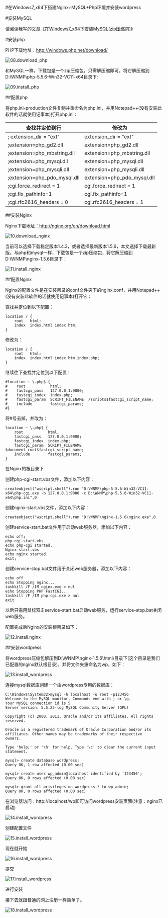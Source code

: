 #在Windows7_x64下搭建Nginx+MySQL+Php环境并安装wordpress

#安装MySQL

请阅读我写的文章[《在Windows7_x64下安装MySQL(zip压缩包)》](在Windows7_x64下安装MySQL-zip压缩包.md)

#安装php

PHP下载地址：http://windows.php.net/download/

![08.download_php](imgs/ins-NMPW-win7-64_08.download_php.png)

和MySQL一样，下载包是一个zip压缩包，只需解压缩即可。将它解压缩到 D:\WNMP\php-5.5.6-Win32-VC11-x64目录下:

![09.install_php](imgs/ins-NMPW-win7-64_09.install_php.png)

##配置php

将php.ini-production文件复制并重命名为php.ini，并用Notepad++(没有安装此软件的话就使用记事本)打开php.ini：

查找并定位到行 | 修改为
------------ | --------
; extension_dir = "ext" | extension_dir = "ext"
;extension=php_gd2.dll | extension=php_gd2.dll
;extension=php_mbstring.dll | extension=php_mbstring.dll
;extension=php_mysql.dll | extension=php_mysql.dll
;extension=php_mysqli.dll | extension=php_mysqli.dll
;extension=php_pdo_mysql.dll | extension=php_pdo_mysql.dll
;cgi.force_redirect = 1 | cgi.force_redirect = 1
;cgi.fix_pathinfo=1 | cgi.fix_pathinfo=1
;cgi.rfc2616_headers = 0 | cgi.rfc2616_headers = 1

##安装Nginx

Nginx下载地址：http://nginx.org/en/download.html

![10.download_nginx](imgs/ins-NMPW-win7-64_10.download_nginx.png)

当前可以选择下载稳定版本1.4.3，或者选择最新版本1.5.6，本文选择下载最新版。与php和mysql一样，下载包是一个zip压缩包，将它解压缩到D:\WNMP\nginx-1.5.6目录下：

![11.install_nginx](imgs/ins-NMPW-win7-64_11.install_nginx.png)

##配置Nginx

Nginx的配置文件是在安装目录的conf文件夹下的nginx.conf，并用Notepad++(没有安装此软件的话就使用记事本)打开它：

查找并定位到以下配置：

```
location / {
    root   html;
    index  index.html index.htm;
}
```

修改为：

```
location / {
    root   html;
    index  index.html index.htm index.php;
}
```

继续往下查找并定位到以下配置：

```
#location ~ \.php$ {
#    root           html;
#    fastcgi_pass   127.0.0.1:9000;
#    fastcgi_index  index.php;
#    fastcgi_param  SCRIPT_FILENAME  /scripts$fastcgi_script_name;
#    include        fastcgi_params;
#}
```

将#号去掉，并改为：

```
location ~ \.php$ {
    root           html;
    fastcgi_pass   127.0.0.1:9000;
    fastcgi_index  index.php;
    fastcgi_param  SCRIPT_FILENAME  $document_root$fastcgi_script_name;
    include        fastcgi_params;
}
```

在Nginx的根目录下

创建php-cgi-start.vbs文件，添加以下内容：

```
createobject("wscript.shell").run "D:\WNMP\php-5.5.6-Win32-VC11-x64\php-cgi.exe -b 127.0.0.1:9000 -c D:\WNMP\php-5.5.6-Win32-VC11-x64\php.ini",0
```

创建nginx-start.vbs文件，添加以下内容：

```
createobject("wscript.shell").run "D:\WNMP\nginx-1.5.6\nginx.exe",0
```

创建service-start.bat文件用于启动web服务器，添加以下内容：

```
echo off;
php-cgi-start.vbs
echo php-cgi started.
Nginx-start.vbs
echo nginx started.
exit;
```

创建service-stop.bat文件用于关闭web服务器，添加以下内容：

```
echo off
echo Stopping nginx...
taskkill /F /IM nginx.exe > nul
echo Stopping PHP FastCGI...
taskkill /F /IM php-cgi.exe > nul
exit
```

以后只需用鼠标双击service-start.bat启动web服务，运行service-stop.bat关闭web服务。

配置完成后Nginx的安装根目录如下：

![12.install.nginx](imgs/ins-NMPW-win7-64_12.install.nginx_.png)

##安装wordpress

将wordpress压缩包解压到D:\WNMP\nginx-1.5.6\html\目录下(这个目录是我们已配置的nginx默认根目录)，并将文件夹重命名为wp，如下：

![13.install_wordpress](imgs/ins-NMPW-win7-64_13.install_wordpress.png)

连接mysql数据库创建一个由wordpress专用的数据库：

```
C:\Windows\System32>mysql -h localhost -u root -p123456
Welcome to the MySQL monitor. Commands end with ; or \g.
Your MySQL connection id is 5
Server version: 5.5.25-log MySQL Community Server (GPL)

Copyright (c) 2000, 2011, Oracle and/or its affiliates. All rights reserved.

Oracle is a registered trademark of Oracle Corporation and/or its
affiliates. Other names may be trademarks of their respective
owners.

Type 'help;' or '\h' for help. Type '\c' to clear the current input statement.

mysql> create database wordpress;
Query OK, 1 row affected (0.00 sec)

mysql> create user wp_admin@localhost identified by '123456';
Query OK, 0 rows affected (0.00 sec)

mysql> grant all privileges on wordpress.* to wp_admin;
Query OK, 0 rows affected (0.00 sec)
```

在浏览器访问：http://localhost/wp即可访问wordpress安装页面(注意：nginx已启动)

![14.install_wordpress](imgs/ins-NMPW-win7-64_14.install_wordpress.png)

创建配置文件

![15.install_wordpress](imgs/ins-NMPW-win7-64_15.install_wordpress.png)

现在就开始

![16.install_wordpress](imgs/ins-NMPW-win7-64_16.install_wordpress.png)

提交

![17.install_wordpress](imgs/ins-NMPW-win7-64_17.install_wordpress.png)

进行安装

接下去就跟普通的网上注册一样简单了。

![18.install_wordpress](imgs/ins-NMPW-win7-64_18.install_wordpress.png)